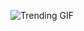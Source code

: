 
<!-- GIF_SECTION -->
![Trending GIF](https://media2.giphy.com/media/v1.Y2lkPThiYjIxNzcyODNla2NsdWxjcDNqeGdjMmhqM2RmOHR0dmIzdm96bTlsaTQ2emY5YiZlcD12MV9naWZzX3NlYXJjaCZjdD1n/2IudUHdI075HL02Pkk/giphy.gif)
<!-- END_GIF_SECTION -->
